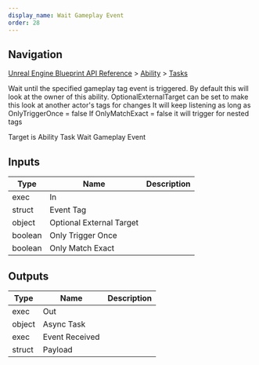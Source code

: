 ```yaml
---
display_name: Wait Gameplay Event
order: 28
---
```

## Navigation

[Unreal Engine Blueprint API Reference](https://dev.epicgames.com/documentation/en-us/unreal-engine/BlueprintAPI) > [Ability](https://dev.epicgames.com/documentation/en-us/unreal-engine/BlueprintAPI/Ability) > [Tasks](https://dev.epicgames.com/documentation/en-us/unreal-engine/BlueprintAPI/Ability/Tasks)

Wait until the specified gameplay tag event is triggered. By default this will look at the owner of this ability. OptionalExternalTarget can be set to make this look at another actor's tags for changes
It will keep listening as long as OnlyTriggerOnce = false
If OnlyMatchExact = false it will trigger for nested tags

Target is Ability Task Wait Gameplay Event

## Inputs

| Type | Name | Description |
| --- | --- | --- |
| exec | In |  |
| struct | Event Tag |  |
| object | Optional External Target |  |
| boolean | Only Trigger Once |  |
| boolean | Only Match Exact |  |

## Outputs

| Type | Name | Description |
| --- | --- | --- |
| exec | Out |  |
| object | Async Task |  |
| exec | Event Received |  |
| struct | Payload |  |
